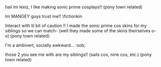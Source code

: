 haii Im lexiz, I like making sonic prime cosplays!! (pony town related)

Im MANGEY guys trust me!! \\fictionkin

Interact with lil bit of caution !!
I made the sonic prime cos skins for my siblings so we can match-
(well they made some of the skins theirselves o-o) (pony town related)

I'm a ambivert, socially awkward... :sob;

those 2 you see me with are my siblings!! (sails cos, nine cos, etc.)
(pony town related)
